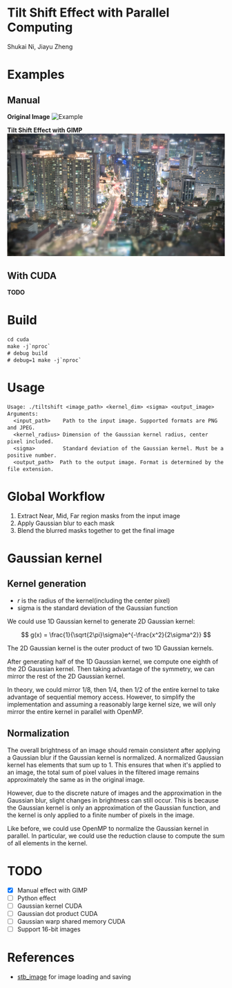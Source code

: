 # Tilt Shift Effect with Parallel Computing

Shukai Ni, Jiayu Zheng

# Examples

## Manual

**Original Image**
![Example](./manual/original.jpg)

**Tilt Shift Effect with GIMP**
![Example](./manual/tiltshift.jpg)

## With CUDA

**TODO**

# Build

```shell
cd cuda
make -j`nproc`
# debug build
# debug=1 make -j`nproc`
```

# Usage

```
Usage: ./tiltshift <image_path> <kernel_dim> <sigma> <output_image>
Arguments:
  <input_path>    Path to the input image. Supported formats are PNG and JPEG.
  <kernel_radius> Dimension of the Gaussian kernel radius, center pixel included.
  <sigma>         Standard deviation of the Gaussian kernel. Must be a positive number.
  <output_path>  Path to the output image. Format is determined by the file extension.
```

# Global Workflow

1. Extract Near, Mid, Far region masks from the input image
2. Apply Gaussian blur to each mask
3. Blend the blurred masks together to get the final image

# Gaussian kernel

## Kernel generation

- $r$ is the radius of the kernel(including the center pixel)
- sigma is the standard deviation of the Gaussian function

We could use 1D Gaussian kernel to generate 2D Gaussian kernel:

$$ g(x) = \frac{1}{\sqrt{2\pi}\sigma}e^{-\frac{x^2}{2\sigma^2}} $$

The 2D Gaussian kernel is the outer product of two 1D Gaussian kernels.

After generating half of the 1D Gaussian kernel, we compute one eighth of the 2D Gaussian kernel. Then taking advantage of the symmetry, we can mirror the rest of the 2D Gaussian kernel.

In theory, we could mirror 1/8, then 1/4, then 1/2 of the entire kernel to take advantage of sequential memory access. However, to simplify the implementation and assuming a reasonably large kernel size, we will only mirror the entire kernel in parallel with OpenMP.

## Normalization

The overall brightness of an image should remain consistent after applying a Gaussian blur if the Gaussian kernel is normalized. A normalized Gaussian kernel has elements that sum up to 1. This ensures that when it's applied to an image, the total sum of pixel values in the filtered image remains approximately the same as in the original image.

However, due to the discrete nature of images and the approximation in the Gaussian blur, slight changes in brightness can still occur. This is because the Gaussian kernel is only an approximation of the Gaussian function, and the kernel is only applied to a finite number of pixels in the image.

Like before, we could use OpenMP to normalize the Gaussian kernel in parallel. In particular, we could use the reduction clause to compute the sum of all elements in the kernel.

# TODO

- [x] Manual effect with GIMP
- [ ] Python effect
- [ ] Gaussian kernel CUDA
- [ ] Gaussian dot product CUDA
- [ ] Gaussian warp shared memory CUDA
- [ ] Support 16-bit images

# References

- [stb_image](https://github.com/nothings/stb/) for image loading and saving
